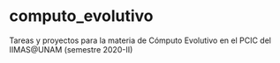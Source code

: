 # computo_evolutivo
Tareas y proyectos para la materia de Cómputo Evolutivo en el PCIC del IIMAS@UNAM (semestre 2020-II)
